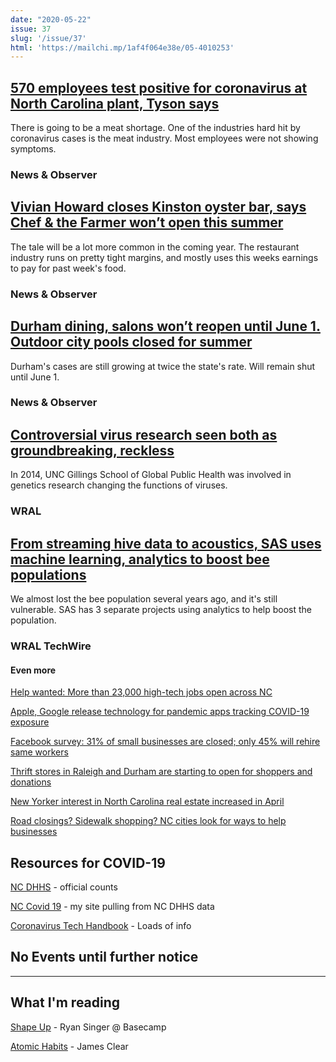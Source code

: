 ```yaml
---
date: "2020-05-22"
issue: 37
slug: '/issue/37'
html: 'https://mailchi.mp/1af4f064e38e/05-4010253'
---
```


## [570 employees test positive for coronavirus at North Carolina plant, Tyson says](https://www.newsobserver.com/news/coronavirus/article242884456.html)
There is going to be a meat shortage. One of the industries hard hit by coronavirus cases is the meat industry. Most employees were not showing symptoms.
### News & Observer

## [Vivian Howard closes Kinston oyster bar, says Chef & the Farmer won’t open this summer](https://www.newsobserver.com/living/food-drink/article242891766.html)
The tale will be a lot more common in the coming year. The restaurant industry runs on pretty tight margins, and mostly uses this weeks earnings to pay for past week's food.
### News & Observer

## [Durham dining, salons won’t reopen until June 1. Outdoor city pools closed for summer](https://www.newsobserver.com/news/business/article242893481.html)
Durham's cases are still growing at twice the state's rate. Will remain shut until June 1.
### News & Observer

## [Controversial virus research seen both as groundbreaking, reckless](https://www.wral.com/coronavirus/controversial-virus-research-seen-both-as-groundbreaking-reckless/19098107/)
In 2014, UNC Gillings School of Global Public Health was involved in genetics research changing the functions of viruses. 
### WRAL

## [From streaming hive data to acoustics, SAS uses machine learning, analytics to boost bee populations](https://www.wraltechwire.com/2020/05/20/from-streaming-hive-data-to-acoustics-sas-uses-machine-learning-analytics-to-boost-bee-populations/)
We almost lost the bee population several years ago, and it's still vulnerable. SAS has 3 separate projects using analytics to help boost the population.
### WRAL TechWire

#### Even more

[Help wanted: More than 23,000 high-tech jobs open across NC](https://www.wraltechwire.com/2020/05/19/help-wanted-more-than-23000-high-tech-jobs-open-across-nc/)

[Apple, Google release technology for pandemic apps tracking COVID-19 exposure](https://www.wraltechwire.com/2020/05/20/apple-google-release-technology-for-pandemic-apps-tracking-covid-19-exposure/)

[Facebook survey: 31% of small businesses are closed; only 45% will rehire same workers](https://www.wraltechwire.com/2020/05/18/facebook-survey-31-of-small-businesses-are-closed-only-45-will-rehire-same-workers/)

[Thrift stores in Raleigh and Durham are starting to open for shoppers and donations](https://www.newsobserver.com/news/business/article242837171.html)

[New Yorker interest in North Carolina real estate increased in April](https://www.newsobserver.com/news/business/article242863211.html)

[Road closings? Sidewalk shopping? NC cities look for ways to help businesses](https://www.newsobserver.com/news/business/article242868451.html)
## Resources for COVID-19
[NC DHHS](https://www.ncdhhs.gov/covid-19-case-count-nc) - official counts

[NC Covid 19](https://nccovid19.app) - my site pulling from NC DHHS data

[Coronavirus Tech Handbook](https://coronavirustechhandbook.com/home) - Loads of info

## No Events until further notice

---

## What I'm reading
[Shape Up](https://basecamp.com/shapeup) - Ryan Singer @ Basecamp


[Atomic Habits](https://jamesclear.com/atomic-habits) - James Clear
